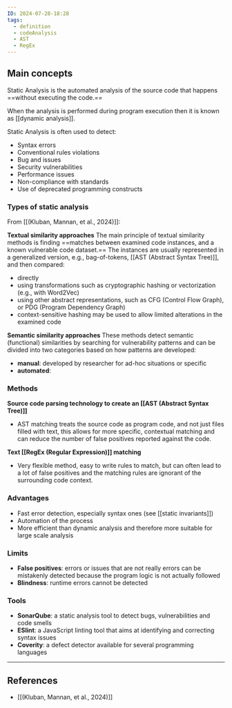 ```yaml
---
ID: 2024-07-28-18:28
tags:
  - definition
  - codeAnalysis
  - AST
  - RegEx
---
```

## Main concepts

Static Analysis is the automated analysis of the source code that happens ==without executing the code.==

When the analysis is performed during program execution then it is known as [[dynamic analysis]].

Static Analysis is often used to detect:
- Syntax errors
- Conventional rules violations
- Bug and issues
- Security vulnerabilities
- Performance issues
- Non-compliance with standards
- Use of deprecated programming constructs

### Types of static analysis

From [[(Kluban, Mannan, et al., 2024)]]:

**Textual similarity approaches**
The main principle of textual similarity methods is finding ==matches between examined code instances, and a known vulnerable code dataset.==
The instances are usually represented in a generalized version, e.g., bag-of-tokens, [[AST (Abstract Syntax Tree)]], and then compared:
- directly
- using transformations such as cryptographic hashing or vectorization (e.g., with Word2Vec)
- using other abstract representations, such as CFG (Control Flow Graph), or PDG (Program Dependency Graph)
- context-sensitive hashing may be used to allow limited alterations in the examined code 

**Semantic similarity approaches**
These methods detect semantic (functional) similarities by searching for vulnerability patterns and can be divided into two categories based on how patterns are developed:
- **manual**: developed by researcher for ad-hoc situations or specific
- **automated**:

### Methods

**Source code parsing technology to create an [[AST (Abstract Syntax Tree)]]**
- AST matching treats the source code as program code, and not just files filled with text, this allows for more specific, contextual matching and can reduce the number of false positives reported against the code.

**Text [[RegEx (Regular Expression)]] matching**
- Very flexible method, easy to write rules to match, but can often lead to a lot of false positives and the matching rules are ignorant of the surrounding code context.

### Advantages

- Fast error detection, especially syntax ones (see [[static invariants]])
- Automation of the process
- More efficient than dynamic analysis and therefore more suitable for large scale analysis

### Limits

- **False positives**: errors or issues that are not really errors can be mistakenly detected because the program logic is not actually followed
- **Blindness**: runtime errors cannot be detected

### Tools

- **SonarQube**: a static analysis tool to detect bugs, vulnerabilities and code smells
- **ESlint**: a JavaScript linting tool that aims at identifying and correcting syntax issues
- **Coverity**: a defect detector available for several programming languages

---
## References
- [[(Kluban, Mannan, et al., 2024)]]